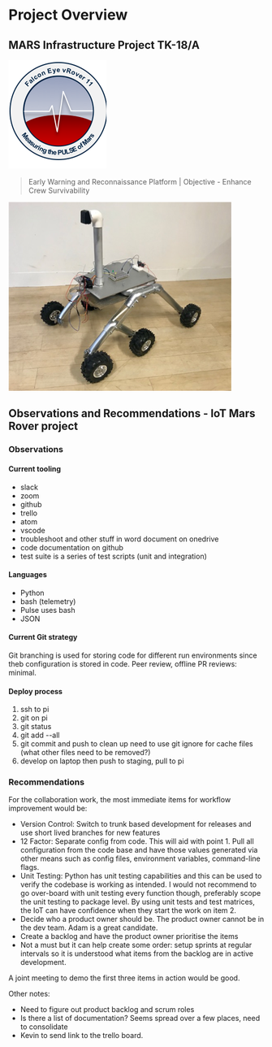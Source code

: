 # Project Overview #

## MARS Infrastructure Project TK-18/A ##

![logo](images/falconeye.png)

> Early Warning and Reconnaissance Platform | Objective - Enhance Crew Survivability

![Rover scale model](images/rover.png)

## Observations and Recommendations - IoT Mars Rover project ##

### Observations ###

#### Current tooling ####

* slack
* zoom
* github
* trello
* atom
* vscode
* troubleshoot and other stuff in word document on onedrive
* code documentation on github
* test suite is a series of test scripts (unit and integration)

#### Languages ####

* Python
* bash (telemetry)
* Pulse uses bash
* JSON

#### Current Git strategy ####

Git branching is used for storing code for different run environments since theb configuration is stored in code.
Peer review, offline PR reviews: minimal.

#### Deploy process ####

1. ssh to pi
2. git on pi
3. git status
4. git add --all
5. git commit and push to clean up
need to use git ignore for cache files (what other files need to be removed?)
6. develop on laptop then push to staging, pull to pi

### Recommendations ###

For the collaboration work, the most immediate items for workflow improvement would be:

- Version Control: Switch to trunk based development for releases and use short lived branches for new features
- 12 Factor: Separate config from code.  This will aid with point 1.  Pull all configuration from the code base and have those values generated via other means such as config files, environment variables, command-line flags.
- Unit Testing: Python has unit testing capabilities and this can be used to verify the codebase is working as intended.  I would not recommend to go over-board with unit testing every function though, preferably scope the unit testing to package level.   By using unit tests and test matrices, the IoT can have confidence when they start the work on item 2.
- Decide who a product owner should be.  The product owner cannot be in the dev team.  Adam is a great candidate.
- Create a backlog and have the product owner prioritise the items
- Not a must but it can help create some order: setup sprints at regular intervals so it is understood what items from the backlog are in active development.

A joint meeting to demo the first three items in action would be good.  

Other notes:

- Need to figure out product backlog and scrum roles
- Is there a list of documentation?  Seems spread over a few places, need to consolidate
- Kevin to send link to the trello board.
